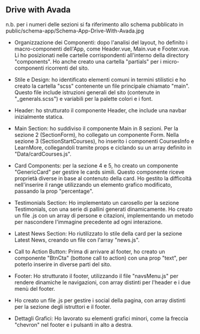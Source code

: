   ## Drive with Avada

n.b. per i numeri delle sezioni si fa riferimento allo schema pubblicato in public/schema-app/Schema-App-Drive-With-Avada.jpg

- Organizzazione dei Componenti:
dopo l'analisi del layout, ho definito i macro-componenti dell'App, come Header.vue, Main.vue e Footer.vue. Li ho posizionati nelle cartelle corrispondenti all'interno della directory "components". Ho anche creato una cartella "partials" per i micro-componenti ricorrenti del sito.

- Stile e Design:
ho identificato elementi comuni in termini stilistici e ho creato la cartella "scss" contenente un file principale chiamato "main". Questo file include istruzioni generali del sito (contenute in "_generals.scss") e variabili per la palette colori e i font.

- Header:
ho strutturato il componente Header, che include una navbar inizialmente statica.

- Main Section:
ho suddiviso il componente Main in 8 sezioni.
Per la sezione 2 (SectionForm), ho collegato un componente Form.
Nella sezione 3 (SectionStartCourses), ho inserito i componenti CoursesInfo e LearnMore, collegandoli tramite props e ciclando su un array definito in "Data/cardCourses.js".

- Card Components:
per la sezione 4 e 5, ho creato un componente "GenericCard" per gestire le cards simili. Questo componente riceve proprietà diverse in base al contenuto della card. Ho gestito la difficoltà nell'inserire il range utilizzando un elemento grafico modificato, passando la prop "percentage".

- Testimonials Section:
Ho implementato un carosello per la sezione Testimonials, con una serie di pallini generati dinamicamente. Ho creato un file .js con un array di persone e citazioni, implementando un metodo per nascondere l'immagine precedente ad ogni interazione.

- Latest News Section:
Ho riutilizzato lo stile della card per la sezione Latest News, creando un file con l'array "news.js".

- Call to Action Button:
Prima di arrivare al footer, ho creato un componente "BtnCta" (bottone call to action) con una prop "text", per poterlo inserire in diverse parti del sito.

- Footer:
Ho strutturato il footer, utilizzando il file "navsMenu.js" per rendere dinamiche le navigazioni, con array distinti per l'header e i due menù del footer.

- Ho creato un file .js per gestire i social della pagina, con array distinti per la sezione degli istruttori e il footer.

- Dettagli Grafici:
 Ho lavorato su elementi grafici minori, come la freccia "chevron" nel footer e i pulsanti in alto a destra.


      